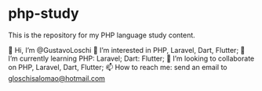 # php-study
This is the repository for my PHP language study content.


👋 Hi, I’m @GustavoLoschi
👀 I’m interested in PHP, Laravel, Dart, Flutter;
🌱 I’m currently learning PHP: Laravel; Dart: Flutter;
💞️ I’m looking to collaborate on PHP, Laravel, Dart, Flutter;
📫 How to reach me: send an email to gloschisalomao@hotmail.com
